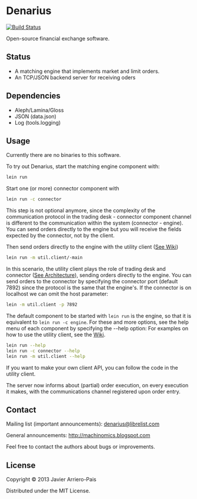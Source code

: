 # Denarius

[![Build Status](https://secure.travis-ci.org/denarius-exchange/denarius.png?branch=master)](http://travis-ci.org/denarius-exchange/denarius)

Open-source financial exchange software.

## Status

- A matching engine that implements market and limit orders.
- An TCP/JSON backend server for receiving oders

## Dependencies

- Aleph/Lamina/Gloss
- JSON (data.json)
- Log (tools.logging)

## Usage

Currently there are no binaries to this software.

To try out Denarius, start the matching engine component with:
```Bash
lein run
```

Start one (or more) connector component with
```Bash
lein run -c connector
```
This step is not optional anymore, since the complexity of the communication protocol in the trading desk - connector component channel is different to the communication within the system (connector - engine). You can send orders directly to the engine but you will receive the fields expected by the connector, not by the client.

Then send orders directly to the engine with the utility client ([See Wiki](https://github.com/denarius-exchange/denarius/wiki/Taste-it:-Interactive-order-entry-command-line))

```Bash
lein run -m util.client/-main
```

In this scenario, the utility client plays the role of trading desk and connector ([See Architecture](https://github.com/denarius-exchange/denarius/wiki/Architecture)), sending orders directly to the engine.
You can send orders to the connector by specifying the connector port (default 7892) since the protocol is the same that the engine's. If the connector is on localhost we can omit the host parameter:

```Bash
lein -m util.client -p 7892
```

The default component to be started with ```lein run``` is the engine, so that it is equivalent to ```lein run -c engine```.
For these and more options, see the help menu of each component by specifying the --help option:
For examples on how to use the utility client, see the [Wiki](https://github.com/denarius-exchange/denarius/wiki/Taste-it:-Interactive-order-entry-command-line).

```Bash
lein run --help
lein run -c connector --help
lein run -m util.client --help
```

If you want to make your own client API, you can follow the code in the
utility client.

The server now informs about (partial) order execution, on every execution
it makes, with the communications channel registered upon order entry. 

## Contact

Mailing list (important announcements): denarius@librelist.com

General announcements: http://machinomics.blogspot.com

Feel free to contact the authors about bugs or improvements.

## License

Copyright © 2013 Javier Arriero-Pais

Distributed under the MIT License.
